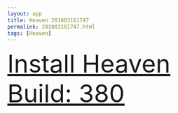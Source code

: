 ```yaml
---
layout: app
title: Heaven 201803161747
permalink: 201803161747.html
tags: [Heaven]
---
```

<div class="pure-g">
    <div class="pure-u-1-1" style="font-size: 4em">
        <a class="pure-button-primary" href="itms-services://?action=download-manifest&url=https%3A%2F%2Flitsungyisigono.github.io%2FTestScript%2Fmanifests%2F201803161747.plist"><i class="fa fa-download" aria-hidden="true"></i>Install Heaven Build: 380</a>
    </div>
</div>